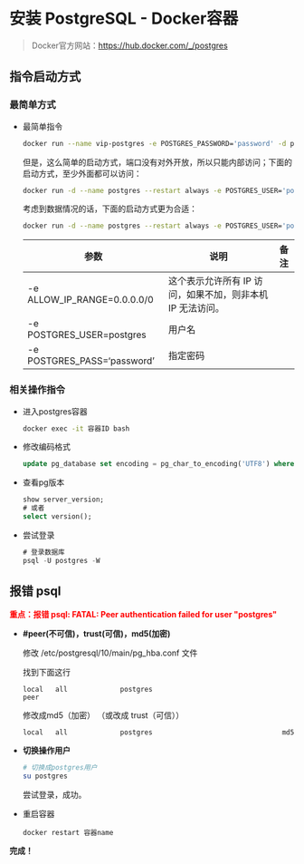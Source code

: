 # 安装 PostgreSQL - Docker容器

> Docker官方网站：https://hub.docker.com/_/postgres



## 指令启动方式

### 最简单方式

- 最简单指令

  ```bash
  docker run --name vip-postgres -e POSTGRES_PASSWORD='password' -d postgres
  ```

  但是，这么简单的启动方式，端口没有对外开放，所以只能内部访问；下面的启动方式，至少外面都可以访问：

  ```bash
  docker run -d --name postgres --restart always -e POSTGRES_USER='postgres' -e POSTGRES_PASSWORD='password' -e ALLOW_IP_RANGE=0.0.0.0/0 -p 5432:5432 -t postgres
  ```

  考虑到数据情况的话，下面的启动方式更为合适：

  ```bash
  docker run -d --name postgres --restart always -e POSTGRES_USER='postgres' -e POSTGRES_PASSWORD='password' -e ALLOW_IP_RANGE=0.0.0.0/0 -v /home/postgres/data:/var/lib/postgresql -p 5432:5432 -t postgres
  ```

  | 参数                        | 说明                                                       | 备注 |
  | --------------------------- | ---------------------------------------------------------- | ---- |
  | -e ALLOW_IP_RANGE=0.0.0.0/0 | 这个表示允许所有 IP 访问，如果不加，则非本机 IP 无法访问。 |      |
  | -e POSTGRES_USER=postgres   | 用户名                                                     |      |
  | -e POSTGRES_PASS=‘password’ | 指定密码                                                   |      |

  


### 相关操作指令

- 进入postgres容器

  ```bash
  docker exec -it 容器ID bash
  ```

- 修改编码格式

  ```SQL
  update pg_database set encoding = pg_char_to_encoding('UTF8') where datname = 'basemap'
  ```

- 查看pg版本

  ```SQL
  show server_version;
  # 或者
  select version();
  ```

- 尝试登录

  ```SQL
  # 登录数据库
  psql -U postgres -W
  ```

  

## **报错 psql**

<span style="Color:red">**重点：报错 psql: FATAL: Peer authentication failed for user "postgres"**</span>

- **#peer(不可信)，trust(可信)，md5(加密)**

  修改 /etc/postgresql/10/main/pg_hba.conf 文件

  找到下面这行

  ```
  local   all             postgres                                peer
  ```

  修改成md5（加密） （或改成 trust（可信））

  ```
  local   all             postgres                                md5
  ```

- **切换操作用户**

  ```bash
  # 切换成postgres用户
  su postgres
  ```

  尝试登录，成功。

- 重启容器

  ```
  docker restart 容器name
  ```

**完成！**